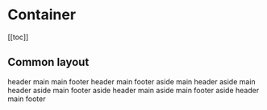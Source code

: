 <script setup>
  import CodeBlock from './../CodeBlock.vue'
  import './../../../src/container'

  window.requestAnimationFrame(() => {
    const sheet = new CSSStyleSheet()
    sheet.replaceSync(`
      .sky-header, .sky-main, .sky-footer, .sky-aside {
        display: flex;
        justify-content: center;
        align-items: center;
      }

      .sky-header, .sky-footer {
        background-color: #d1edc4;
      }

      .sky-main {
        background-color: #f0f9eb;
      }

      .sky-aside {
        background-color: #e1f3d8;
      }

      .sky-main {
        height: 180px;
      }
    `)
    document.querySelectorAll('sky-header, sky-main, sky-footer, sky-aside').forEach((host) => {
      host.shadowRoot.adoptedStyleSheets.push(sheet)
    })
  })
</script>

<style>
  .code-block {
    sky-container, sky-main, sky-header, sky-footer {
      width: 100%;
    }
  }
</style>

# Container

[[toc]]

## Common layout

<code-block>
  <sky-container>
    <sky-header>header</sky-header>
    <sky-main>main</sky-main>
  </sky-container>
</code-block>

<code-block>
  <sky-container>
    <sky-main>main</sky-main>
    <sky-footer>footer</sky-footer>
  </sky-container>
</code-block>

<code-block>
  <sky-container>
    <sky-header>header</sky-header>
    <sky-main>main</sky-main>
    <sky-footer>footer</sky-footer>
  </sky-container>
</code-block>

<code-block>
  <sky-container>
    <sky-aside>aside</sky-aside>
    <sky-main>main</sky-main>
  </sky-container>
</code-block>

<code-block>
  <sky-container>
    <sky-header>header</sky-header>
    <sky-container>
      <sky-aside>aside</sky-aside>
      <sky-main>main</sky-main>
    </sky-container>
  </sky-container>
</code-block>

<code-block>
  <sky-container>
    <sky-header>header</sky-header>
    <sky-container>
      <sky-aside>aside</sky-aside>
      <sky-container>
        <sky-main>main</sky-main>
        <sky-footer>footer</sky-footer>
      </sky-container>
    </sky-container>
  </sky-container>
</code-block>

<code-block>
  <sky-container>
    <sky-aside>aside</sky-aside>
    <sky-container>
      <sky-header>header</sky-header>
      <sky-main>main</sky-main>
    </sky-container>
  </sky-container>
</code-block>

<code-block>
  <sky-container>
    <sky-aside>aside</sky-aside>
    <sky-container>
      <sky-main>main</sky-main>
      <sky-footer>footer</sky-footer>
    </sky-container>
  </sky-container>
</code-block>

<code-block>
  <sky-container>
    <sky-aside>aside</sky-aside>
    <sky-container>
      <sky-header>header</sky-header>
      <sky-main>main</sky-main>
      <sky-footer>footer</sky-footer>
    </sky-container>
  </sky-container>
</code-block>
